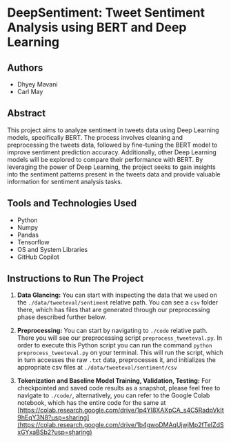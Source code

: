 # DeepSentiment: Tweet Sentiment Analysis using BERT and Deep Learning

## Authors
- Dhyey Mavani
- Carl May

## Abstract

This project aims to analyze sentiment in tweets data using Deep Learning models, specifically BERT. The process involves cleaning and preprocessing the tweets data, followed by fine-tuning the BERT model to improve sentiment prediction accuracy. Additionally, other Deep Learning models will be explored to compare their performance with BERT. By leveraging the power of Deep Learning, the project seeks to gain insights into the sentiment patterns present in the tweets data and provide valuable information for sentiment analysis tasks.

## Tools and Technologies Used
- Python
- Numpy
- Pandas
- Tensorflow
- OS and System Libraries
- GitHub Copilot

## Instructions to Run The Project

1. **Data Glancing:** You can start with inspecting the data that we used on the `./data/tweeteval/sentiment` relative path. You can see a `csv` folder there, which has files that are generated through our preprocessing phase described further below.

2. **Preprocessing:** You can start by navigating to `./code` relative path. There you will see our preprocessing script `preprocess_tweeteval.py`. In order to execute this Python script you can run the command `python preprocess_tweeteval.py` on your terminal. This will run the script, which in turn accesses the raw `.txt` data, preprocesses it, and initializes the appropriate csv files at `./data/tweeteval/sentiment/csv`

3. **Tokenization and Baseline Model Training, Validation, Testing:** For checkpointed and saved code results as a snapshot, please feel free to navigate to `./code/`, alternatively, you can refer to the Google Colab notebook, which has the entire code for the same at [https://colab.research.google.com/drive/1p4YI8XAXpCA_s4C5RadpVkIt9hEqY3N8?usp=sharing](https://colab.research.google.com/drive/1b4gwoDMAqUjwjMp2fTeIZdSxGYxaBSb2?usp=sharing)

